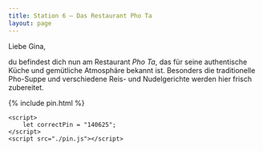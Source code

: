 ```yaml
---
title: Station 6 – Das Restaurant Pho Ta
layout: page
---
```


Liebe Gina,

du befindest dich nun am Restaurant _Pho Ta_, das für seine authentische Küche und gemütliche Atmosphäre bekannt ist. Besonders die traditionelle Pho-Suppe und verschiedene Reis- und Nudelgerichte werden hier frisch zubereitet.

{% include pin.html %}

<html>
    <div id="coordinates" class="text-center" style="display:none">
        <h2>Koordinaten der nächsten Station</h2>
        <p>51.000000, 10.000000</p>

<iframe src="https://www.google.com/maps/embed?pb=!1m18!1m12!1m3!1d2442.5611860002405!2d10.500269776900051!3d52.25135367199198!2m3!1f0!2f0!3f0!3m2!1i1024!2i768!4f13.1!3m3!1m2!1s0x47aff613cd81c2bf%3A0x3fe35b27fd16060d!2sFliegerhalle!5e0!3m2!1sde!2sde!4v1748462734201!5m2!1sde!2sde" width="400" height="300" style="border:0;" allowfullscreen="" loading="lazy" referrerpolicy="no-referrer-when-downgrade"></iframe>
    </div>

    <script>
        let correctPin = "140625";
    </script>
    <script src="./pin.js"></script>

</html>
